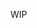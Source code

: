 WIP
<!---# 👋 Basic information about me

### 🎓 College
Geoinformatics at Politechnika Krakowska im. Tadeusza Kościuszki

### 👀 Interests
- 🏔 Hiking
- 🗺 Geography
- 🧭 Travelling
- 


szymonpawlowski/szymonpawlowski is a ✨ special ✨ repository because its `README.md` (this file) appears on your GitHub profile.
You can click the Preview link to take a look at your changes.
--->
